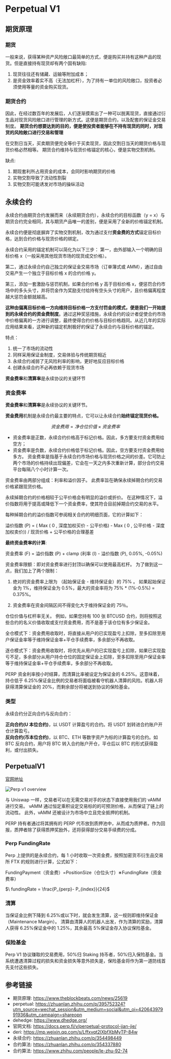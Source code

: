 # Perpetual V1

## 期货原理

### 期货

一般来说，获得某种资产风险敞口最简单的方式，便是购买并持有这种产品的现货。但是直接持有现货却有两个固有缺陷:

1. 现货往往还有储藏、运输等附加成本；
2. 是资金效率着实不高（无法加杠杆），为了持有一单位的风险敞口，投资者必须使用等量的资金购买现货。

### 期货合约

因此，在经过数百年的发展后，人们逐渐摸索出了一种可以脱离现货，直接通过衍生品对现货风险敞口进行管理的新方式。这便是期货合约，以及配套的保证金交易制度。
**期货合约想要达到的目的，便是使投资者能够在不持有现货的同时，对现货的风险敞口进行交易和管理**

在交割日当天，买卖期货便完全等价于买卖现货，因此交割日当天的期货价格与现货价格必然相等。
期货合约维持与现货价格锚定的核心，便是实物交割机制。

缺点:

1. 期现套利所占用资金的成本，会同时影响期货的价格
2. 实物交割导致了流动性割裂
3. 实物交割可能诱发对市场的操纵活动

## 永续合约

永续合约由期货合约发展而来（永续期货合约），永续合约的目标函数（y = x）与期货合约完全相同，其与期货产品唯一的差别，便是采用了全新的价格锚定机制。

永续合约便是彻底摒弃了实物交割机制，改为通过支付**资金费的方式**锚定目标价格，达到合约价格与现货价格的绑定。

永续合约采用的锚定机制可以简化为以下三步：
第一，由外部输入一个明确的目标价格 x（一般采用其他现货市场的现货成交价格）。

第二，通过永续合约自己独立的保证金交易市场（订单簿式或 AMM），通过自由交易产生一个独立于目标价格 x 的合约价格 y。

第三，添加一套激励与惩罚机制，如果合约价格 y 高于目标价格 x，便惩罚合约市场中的多头头寸，并将罚金作为奖励支付给持有空头头寸的用户，且价格偏离程度越大惩罚金额就越高。

**这种由偏离目标价格一方向维持目标价格一方支付罚金的模式，便是我们一开始提到的永续合约的资金费制度**。通过这种奖惩措施，永续合约的设计者促使合约市场中价格偏离的一方进行调整，最终使得合约价格与目标价格趋同。从近几年的实际应用结果来看，这种新的锚定机制极好的保证了永续合约与目标价格的锚定。

特点：

1. 统一了市场的流动性
2. 同样采用保证金制度，交易体验与传统期货相近
3. 永续合约减弱了无风险利率的影响，更好地反应目标价格
4. 创建永续合约不必再依赖于现货市场

**资金费率**和**清算率**是永续协议的关键环节

### 资金费率

**资金费率**和**清算率**是永续协议的关键环节。

**资金费用**机制是永续合约最主要的特点，它可以让永续合约**始终锚定现货价格。**

```math
资金费用 = 净仓位价值 × 资金费率
```

- 资金费率是正数，永续合约价格高于标记价格。因此，多方要支付资金费用给空方；
- 资金费率是负数，永续合约价格低于标记价格。因此，空方要支付资金费用给多方。
  资金费率是指基于永续合约市场价格与现货价格之间的价差。它可防止两个市场的价格持续出现偏差，它会在一天之内多次重新计算，部分合约交易平台每隔八个小时计算一次。

资金费率由两部分组成：利率和溢价因子。 此费率旨在确保永续掉期合约的交易价格紧跟现货价格。

永续掉期合约的价格相较于公平价格会有明显的溢价或折价。 在这种情况下，溢价指数将用于提高或降低下一个资金费率，使其符合目前掉期合约交易的水平。

每种掉期合约的溢价指数可参阅相关合约的明细页面，它的计算如下：

溢价指数 (P) = ( Max ( 0 , 深度加权买价 - 公平价格) - Max ( 0 , 公平价格 - 深度加权卖价)) / 现货价格 + 公平价格的合理基差

**最终资金费率的计算**:

资金费率 (F) = 溢价指数 (P) + clamp (利率 (I) - 溢价指数 (P), 0.05%, -0.05%)

资金费率限额：即对资金费率进行封顶以确保可以使用最高杠杆。 为了做到这一点，我们加上了两个限制：

1. 绝对的资金费率上限为 （起始保证金 - 维持保证金）的 75% 。 如果起始保证金为 1%，维持保证金为 0.5%，最大的资金率将为 75% \* (1%-0.5%) = 0.375%。

2. 资金费率在资金间隔区间不得变化大于维持保证金的 75％。

仓位价值与杠杆率无关。 例如，如果您持有 100 张 BTCUSD 合约，则将按照这些合约的名义价值收取或支付资金费用，而不是基于该仓位有多少保证金。

全仓模式下：资金费用收取时，将直接从用户的已实现盈亏上扣除，至多扣除至用户保证金率等于维持保证金率+平仓手续费率，多余部分不再收取。

逐仓模式下：资金费用收取时，将优先从用户的已实现盈亏上扣除，如果已实现盈亏不足，多余部分从用户持仓仓位的固定保证金上扣除，至多扣除至用户保证金率等于维持保证金率+平仓手续费率，多余部分不再收取。

PERP 资金利率按小时结算，而清算比率被设定为保证金的 6.25%。这意味着，持仓低于 6.25%保证金比例的交易者将面临被看守机器人清算的风险。机器人将获得清算保证金的 20%，而剩余部分将被送到协议的保险基金。

### 类型

永续合约分正向合约与反向合约：

**正向合约(U 本位合约)**，以 USDT 计算盈亏的合约。将 USDT 划转进合约账户开仓计算盈亏。  
**反向合约(币本位合约)**，以 BTC、ETH 等数字资产为标的计算盈亏的合约。如 BTC 反向合约，用户将 BTC 转入合约账户开仓，平仓后以 BTC 的形式获得盈利，或付出损失。

## PerpetualV1

[官网地址](https://perp.exchange/t/BTC:USDC)

![Perp v1 overview](https://2133901215-files.gitbook.io/~/files/v0/b/gitbook-legacy-files/o/assets%2F-M4NnEO7A8AjB9r6SEz8%2F-MN1IWNMkj0Hr9R8CI20%2F-MN1hMkE6EDbkYd722ol%2FFull-2020-11.png?alt=media&token=2113709b-f5bc-465c-ad83-53d3d11672ab)

与 Uniswap 一样，交易者可以在无需交易对手的状态下直接使用我们的 vAMM 进行交易。 vAMM 通过恒定乘积设定交易标的的可预测价格，从而保证了链上的流动性。 此外，vAMM 还被设计为市场中立且完全抵押的机制。

PERP 持有者通过将其拥有的 PERP 代币放到质押池中，从而成为质押者。作为回报，质押者除了获得质押奖励外，还将获得部分交易手续费的分成。

### Perp FundingRate

Perp 上提供的是永续合约，每 1 小时收取一次资金费，按照加密货币衍生品交易所 FTX 的规则进行计算，公式如下：

FundingPayment（资金费）=PositionSize（仓位头寸）∗FundingRate（资金费率）

$\ fundingRate = \frac{P_{perp}- P_{index}}{24}$

### 清算

当保证金比例下降到 6.25%或以下时，就会发生清算，这一规则即维持保证金（Maintenance Margin）。
清算由清算人的机器人出发，作为清算的奖励，清算人获得 6.25%保证金中的 1.25%，其余最高 5%保证金存入协议保险基金。

### 保险基金

Perp V1 协议赚取的交易费用，50%归 Staking 持币者，50%归入保险基金。当系统遭遇清算过程的损失和资金损失等意外损失是，保险基金将作为第一道防线首先支付这些损失。

## 参考链接

- 期货原理: <https://www.theblockbeats.com/news/25619>
- perpetual: <https://zhuanlan.zhihu.com/p/395752324?utm_source=wechat_session&utm_medium=social&utm_oi=42064397991936&utm_campaign=shareopn>
- dehedge: <https://www.dhedge.org/>
- 官网文档: <https://docs.perp.fi/v/perpetual-protocol-jian-jie/>
- deri: <https://mp.weixin.qq.com/s/Lffxvqt2lXbfXbMyTP-84w>
- 永续合约: <https://zhuanlan.zhihu.com/p/354498449>
- 合约算法: <https://zhuanlan.zhihu.com/p/354337880>
- 合约算法: <https://www.zhihu.com/people/le-zhu-92-74>
